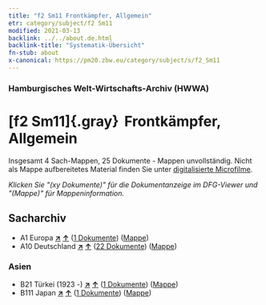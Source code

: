 ```yaml
---
title: "f2 Sm11 Frontkämpfer, Allgemein"
etr: category/subject/f2 Sm11
modified: 2021-03-13
backlink: ../../about.de.html
backlink-title: "Systematik-Übersicht"
fn-stub: about
x-canonical: https://pm20.zbw.eu/category/subject/s/f2_Sm11
---
```


### Hamburgisches Welt-Wirtschafts-Archiv (HWWA)
# [f2 Sm11]{.gray}&#8201; Frontkämpfer, Allgemein&#160; 




Insgesamt 4 Sach-Mappen, 25 Dokumente - Mappen unvollständig.
Nicht als Mappe aufbereitetes Material finden Sie unter [digitalisierte Microfilme](/film/h1_sh.de.html).

_Klicken Sie "(xy Dokumente)" für die Dokumentanzeige im DFG-Viewer und "(Mappe)" für Mappeninformation._

## Sacharchiv



- A1 Europa [**&nearr;**](../../../geo/i/140892/about.de.html "Europa (alle Mappen)") [**&uarr;**](../../../geo/about.de.html#A1 "Ländersystematik") (<a href="https://pm20.zbw.eu/dfgview/sh/140892,144297" title="über: Europa : Frontkämpfer, Allgemein" target="_blank">1 Dokumente</a>) ([Mappe](../../../../folder/sh/1408xx/140892/1442xx/144297/about.de.html))
- A10 Deutschland [**&nearr;**](../../../geo/i/126128/about.de.html "Deutschland (alle Mappen)") [**&uarr;**](../../../geo/about.de.html#A10 "Ländersystematik") (<a href="https://pm20.zbw.eu/dfgview/sh/126128,144297" title="über: Deutschland : Frontkämpfer, Allgemein" target="_blank">22 Dokumente</a>) ([Mappe](../../../../folder/sh/1261xx/126128/1442xx/144297/about.de.html))

### Asien

- B21 Türkei (1923 -) [**&nearr;**](../../../geo/i/141111/about.de.html "Türkei (1923 -) (alle Mappen)") [**&uarr;**](../../../geo/about.de.html#B21 "Ländersystematik") (<a href="https://pm20.zbw.eu/dfgview/sh/141111,144297" title="über: Türkei (1923 -) : Frontkämpfer, Allgemein" target="_blank">1 Dokumente</a>) ([Mappe](../../../../folder/sh/1411xx/141111/1442xx/144297/about.de.html))
- B111 Japan [**&nearr;**](../../../geo/i/141272/about.de.html "Japan (alle Mappen)") [**&uarr;**](../../../geo/about.de.html#B111 "Ländersystematik") (<a href="https://pm20.zbw.eu/dfgview/sh/141272,144297" title="über: Japan : Frontkämpfer, Allgemein" target="_blank">1 Dokumente</a>) ([Mappe](../../../../folder/sh/1412xx/141272/1442xx/144297/about.de.html))


